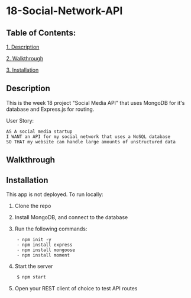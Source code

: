 # 18-Social-Network-API

## Table of Contents:

[1. Description](#Description)

[2. Walkthrough](#Walkthrough-Videos)

[3. Installation](#Installation)  

## Description

This is the week 18 project "Social Media API" that uses MongoDB for it's database and Express.js for routing.

User Story:

```text
AS A social media startup
I WANT an API for my social network that uses a NoSQL database
SO THAT my website can handle large amounts of unstructured data
```

## Walkthrough

## Installation

This app is not deployed. To run locally:

1. Clone the repo

2. Install MongoDB, and connect to the database
3. Run the following commands:

```text
    - npm init -y
    - npm install express
    - npm install mongoose
    - npm install moment
```

4. Start the server

```javascript
    $ npm start
```

5. Open your REST client of choice to test API routes
